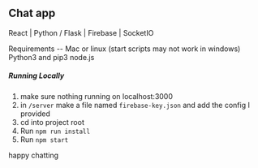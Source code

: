 ## Chat app

React | Python / Flask | Firebase | SocketIO

Requirements -- 
Mac or linux (start scripts may not work in windows)
Python3 and pip3
node.js

##### Running Locally

1. make sure nothing running on localhost:3000
2. in `/server` make a file named `firebase-key.json` and add the config I provided
3. cd into project root
4. Run `npm run install`
5. Run `npm start`

happy chatting